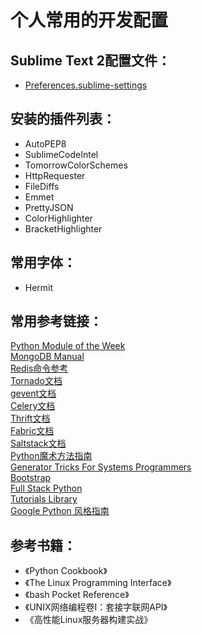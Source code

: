 # 个人常用的开发配置


## Sublime Text 2配置文件：
* [Preferences.sublime-settings](https://github.com/geekgao/Person/raw/master/Preferences.sublime-settings)    


## 安装的插件列表：
*  AutoPEP8
*  SublimeCodeIntel
*  TomorrowColorSchemes
*  HttpRequester
*  FileDiffs
*  Emmet
*  PrettyJSON
*  ColorHighlighter
*  BracketHighlighter    


## 常用字体：
*  Hermit    


## 常用参考链接： 

[Python Module of the Week](http://pymotw.com/2/)  
[MongoDB Manual](http://docs.mongodb.org/manual/)  
[Redis命令参考](http://redisdoc.com/)  
[Tornado文档](http://www.tornadoweb.cn/documentation)  
[gevent文档](http://www.gevent.org/contents.html)  
[Celery文档](http://docs.celeryproject.org/en/latest/index.html)  
[Thrift文档](http://thrift-tutorial.readthedocs.org/en/latest)  
[Fabric文档](http://redisdoc.com/)  
[Saltstack文档](http://docs.saltstack.cn/zh_CN/latest/)  
[Python魔术方法指南](http://pycoders-weekly-chinese.readthedocs.org/en/latest/issue6/a-guide-to-pythons-magic-methods.html)  
[Generator Tricks For Systems Programmers](http://www.dabeaz.com/generators/Generators.pdf)  
[Bootstrap](http://www.bootcss.com/)  
[Full Stack Python](http://www.fullstackpython.com/)  
[Tutorials Library](http://www.tutorialspoint.com/tutorialslibrary.htm)  
[Google Python 风格指南](http://zh-google-styleguide.readthedocs.org/en/latest/google-python-styleguide/python_language_rules/)  



## 参考书籍：  

*  《Python Cookbook》  
*  《The Linux Programming Interface》 
*  《bash Pocket Reference》  
*  《UNIX网络编程卷I：套接字联网API》  
*  《高性能Linux服务器构建实战》  





